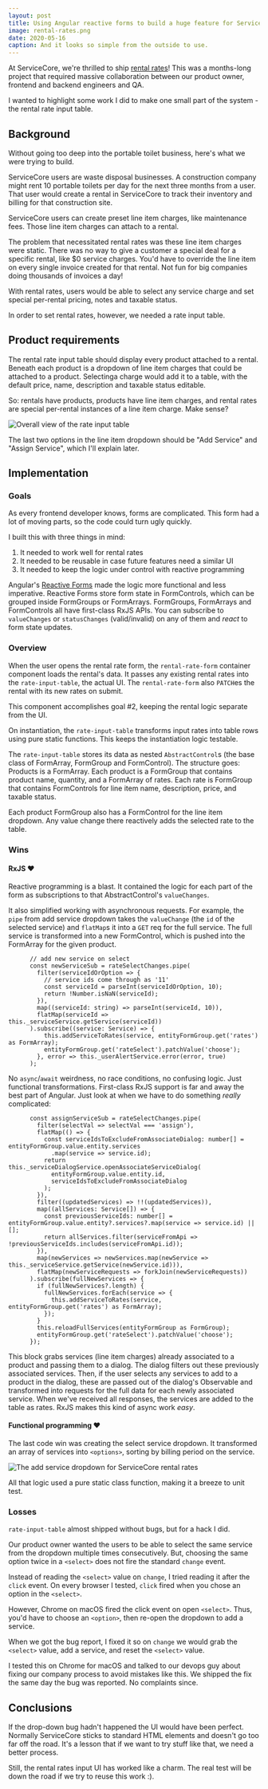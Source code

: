 ```yaml
---
layout: post
title: Using Angular reactive forms to build a huge feature for ServiceCore
image: rental-rates.png
date: 2020-05-16
caption: And it looks so simple from the outside to use.
---
```


At ServiceCore, we're thrilled to ship [rental rates](https://support.servicecore.com/hc/en-us/articles/360041523411-Add-Rental-Rates)! This was a months-long project that required massive collaboration between our product owner, frontend and backend engineers and QA. 

I wanted to highlight some work I did to make one small part of the system - the rental rate input table.

<!--break-->

## Background

Without going too deep into the portable toilet business, here's what we were trying to build. 

ServiceCore users are waste disposal businesses. A construction company might rent 10 portable toilets per day for the next three months from a user. That user would create a rental in ServiceCore to track their inventory and billing for that construction site.

ServiceCore users can create preset line item charges, like maintenance fees. Those line item charges can attach to a rental. 

The problem that necessitated rental rates was these line item charges were static. There was no way to give a customer a special deal for a specific rental, like $0 service charges. You'd have to override the line item on every single invoice created for that rental. Not fun for big companies doing thousands of invoices a day!

With rental rates, users would be able to select any service charge and set special per-rental pricing, notes and taxable status.

In order to set rental rates, however, we needed a rate input table.

## Product requirements

The rental rate input table should display every product attached to a rental. Beneath each product is a dropdown of line item charges that could be attached to a product. Selectinga charge would add it to a table, with the default price, name, description and taxable status editable.

So: rentals have products, products have line item charges, and rental rates are special per-rental instances of a line item charge. Make sense? 

![Overall view of the rate input table](/img/rental-rates.png)

The last two options in the line item dropdown should be "Add Service" and "Assign Service", which I'll explain later. 

## Implementation

### Goals

As every frontend developer knows, forms are complicated. This form had a lot of moving parts, so the code could turn ugly quickly. 

I built this with three things in mind:

1. It needed to work well for rental rates
2. It needed to be reusable in case future features need a similar UI
3. It needed to keep the logic under control with reactive programming

Angular's [Reactive Forms](https://angular.io/guide/reactive-forms) made the logic more functional and less imperative. Reactive Forms store form state in FormControls, which can be grouped inside FormGroups or FormArrays. FormGroups, FormArrays and FormControls all have first-class RxJS APIs. You can subscribe to `valueChanges` or `statusChanges` (valid/invalid) on any of them and *react* to form state updates. 

### Overview

When the user opens the rental rate form, the `rental-rate-form` container component loads the rental's data. It passes any existing rental rates into the `rate-input-table`, the actual UI. The `rental-rate-form` also `PATCH`es the rental with its new rates on submit. 

This component accomplishes goal #2, keeping the rental logic separate from the UI.

On instantiation, the `rate-input-table` transforms input rates into table rows using pure static functions. This keeps the instantiation logic testable.

The `rate-input-table` stores its data as nested `AbstractControl`s (the base class of FormArray, FormGroup and FormControl). The structure goes: Products is a FormArray. Each product is a FormGroup that contains product name, quantity, and a FormArray of rates. Each rate is FormGroup that contains FormControls for line item name, description, price, and taxable status. 

Each product FormGroup also has a FormControl for the line item dropdown. Any value change there reactively adds the selected rate to the table. 

### Wins

#### RxJS &hearts;

Reactive programming is a blast. It contained the logic for each part of the form as subscriptions to that AbstractControl's `valueChanges`.

It also simplified working with asynchronous requests. For example, the `pipe` from add service dropdown takes the `valueChange` (the `id` of the selected service) and `flatMap`s it into a `GET` req for the full service. The full service is transformed into a new FormControl, which is pushed into the FormArray for the given product. 

```
      // add new service on select
      const newServiceSub = rateSelectChanges.pipe(
        filter(serviceIdOrOption => {
          // service ids come through as '11'
          const serviceId = parseInt(serviceIdOrOption, 10);
          return !Number.isNaN(serviceId);
        }),
        map((serviceId: string) => parseInt(serviceId, 10)),
        flatMap(serviceId => this._serviceService.getService(serviceId))
      ).subscribe((service: Service) => {
          this.addServiceToRates(service, entityFormGroup.get('rates') as FormArray);
          entityFormGroup.get('rateSelect').patchValue('choose');
        }, error => this._userAlertService.error(error, true)
      );

```

No `async`/`await` weirdness, no race conditions, no confusing logic. Just functional transformations. First-class RxJS support is far and away the best part of Angular. Just look at when we have to do something *really* complicated:

```
      const assignServiceSub = rateSelectChanges.pipe(
        filter(selectVal => selectVal === 'assign'),
        flatMap(() => {
          const serviceIdsToExcludeFromAssociateDialog: number[] = entityFormGroup.value.entity.services
            .map(service => service.id);
          return this._serviceDialogService.openAssociateServiceDialog(
            entityFormGroup.value.entity.id,
            serviceIdsToExcludeFromAssociateDialog
          );
        }),
        filter((updatedServices) => !!(updatedServices)),
        map((allServices: Service[]) => {
          const previousServiceIds: number[] = entityFormGroup.value.entity?.services?.map(service => service.id) || [];
          return allServices.filter(serviceFromApi => !previousServiceIds.includes(serviceFromApi.id));
        }),
        map(newServices => newServices.map(newService => this._serviceService.getService(newService.id))),
        flatMap(newServiceRequests => forkJoin(newServiceRequests))
      ).subscribe(fullNewServices => {
        if (fullNewServices?.length) {
          fullNewServices.forEach(service => {
            this.addServiceToRates(service, entityFormGroup.get('rates') as FormArray);
          });
        }
        this.reloadFullServices(entityFormGroup as FormGroup);
        entityFormGroup.get('rateSelect').patchValue('choose');
      });

```

This block grabs services (line item charges) already associated to a product and passing them to a dialog. The dialog filters out these previously associated services. Then, if the user selects any services to add to a product in the dialog, these are passed out of the dialog's Observable and transformed into requests for the full data for each newly associated service. When we've received all responses, the services are added to the table as rates. RxJS makes this kind of async work *easy*.

#### Functional programming &hearts;

The last code win was creating the select service dropdown. It transformed an array of services into `<options>`, sorting by billing period on the service. 

![The add service dropdown for ServiceCore rental rates](/img/rental-rate-dropdown.png)

All that logic used a pure static class function, making it a breeze to unit test. 

### Losses

`rate-input-table` almost shipped without bugs, but for a hack I did.

Our product owner wanted the users to be able to select the same service from the dropdown multiple times consecutively. But, choosing the same option twice in a `<select>` does not fire the standard `change` event.

Instead of reading the `<select>` value on `change`, I tried reading it after the `click` event. On every browser I tested, `click` fired when you chose an option in the `<select>`. 

However, Chrome on macOS fired the click event on open `<select>`. Thus, you'd have to choose an `<option>`, then re-open the dropdown to add a service. 

When we got the bug report, I fixed it so on `change` we would grab the `<select>` value, add a service, and reset the `<select>` value. 

I tested this on Chrome for macOS and talked to our devops guy about fixing our company process to avoid mistakes like this. We shipped the fix the same day the bug was reported. No complaints since.

## Conclusions

If the drop-down bug hadn't happened the UI would have been perfect. Normally ServiceCore sticks to standard HTML elements and doesn't go too far off the road. It's a lesson that if we want to try stuff like that, we need a better process.

Still, the rental rates input UI has worked like a charm. The real test will be down the road if we try to reuse this work :).
